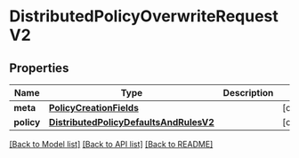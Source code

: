 # DistributedPolicyOverwriteRequestV2

## Properties
Name | Type | Description | Notes
------------ | ------------- | ------------- | -------------
**meta** | [**PolicyCreationFields**](PolicyCreationFields.md) |  | [optional] 
**policy** | [**DistributedPolicyDefaultsAndRulesV2**](DistributedPolicyDefaultsAndRulesV2.md) |  | [optional] 

[[Back to Model list]](../README.md#documentation-for-models) [[Back to API list]](../README.md#documentation-for-api-endpoints) [[Back to README]](../README.md)


